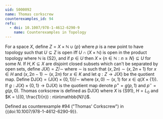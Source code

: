 ```yaml
---
uid: S000092
name: Thomas corkscrew
counterexamples_id: 94
refs:
  - doi: 10.1007/978-1-4612-6290-9
    name: Counterexamples in Topology
---
```


For a space $X$, define $Z = X\times \mathbb{N} \cup \{p\}$ where $p$ is a new point to have topology such that $U\subseteq Z$ is open iff $U\cap (X\times \mathbb{N})$ is open in the product topology where $\mathbb{N}$ is {S2}, and if $p\in U$ then $X\times \{n\in \mathbb{N} : n\geq N\}\subseteq U$ for some $N$. If $H, K\subseteq X$ are disjoint closed subsets which can't be separated by open sets, define $\text{J}(X) = Z/\sim$ where $\sim$ is such that $(x, 2n)\sim (x, 2n+1)$ for $x\in H$ and $(x, 2n-1)\sim (x, 2n)$ for $x\in K$ and let $q:Z\to \text{J}(X)$ be the quotient map. Define $\text{DJ}(X) = (\text{J}(X)\times \{0, 1\})/\sim$ where $(x, 0)\sim (x, 1)$ for $x\in q(X\times \{1\})$. If $g:\text{J}(X)\times \{0, 1\}\to \text{DJ}(X)$ is the quotient map denote $p^+ = g(p, 1)$ and $p^- = g(p, 0)$. Thomas corkscrew is defined as $\text{DJ}(X)$ where $X$ is {S91}, $H = L_0$ and $K = \{(0, \frac{1}{n}) : n\in\mathbb{N}\}$.

Defined as counterexample #94 ("Thomas' Corkscrew")
in {{doi:10.1007/978-1-4612-6290-9}}.
